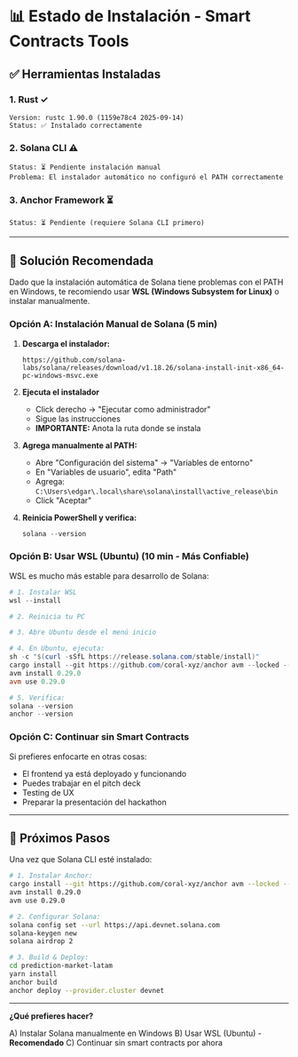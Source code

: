 # 📊 Estado de Instalación - Smart Contracts Tools

## ✅ **Herramientas Instaladas**

### **1. Rust** ✓

```
Version: rustc 1.90.0 (1159e78c4 2025-09-14)
Status: ✅ Instalado correctamente
```

### **2. Solana CLI** ⚠️

```
Status: ⏳ Pendiente instalación manual
Problema: El instalador automático no configuró el PATH correctamente
```

### **3. Anchor Framework** ⏳

```
Status: ⏳ Pendiente (requiere Solana CLI primero)
```

---

## 🔧 **Solución Recomendada**

Dado que la instalación automática de Solana tiene problemas con el PATH en Windows, te recomiendo usar **WSL (Windows Subsystem for Linux)** o instalar manualmente.

### **Opción A: Instalación Manual de Solana** (5 min)

1. **Descarga el instalador:**

   ```
   https://github.com/solana-labs/solana/releases/download/v1.18.26/solana-install-init-x86_64-pc-windows-msvc.exe
   ```

2. **Ejecuta el instalador**

   - Click derecho → "Ejecutar como administrador"
   - Sigue las instrucciones
   - **IMPORTANTE:** Anota la ruta donde se instala

3. **Agrega manualmente al PATH:**

   - Abre "Configuración del sistema" → "Variables de entorno"
   - En "Variables de usuario", edita "Path"
   - Agrega: `C:\Users\edgar\.local\share\solana\install\active_release\bin`
   - Click "Aceptar"

4. **Reinicia PowerShell y verifica:**
   ```powershell
   solana --version
   ```

### **Opción B: Usar WSL (Ubuntu)** (10 min - Más Confiable)

WSL es mucho más estable para desarrollo de Solana:

```powershell
# 1. Instalar WSL
wsl --install

# 2. Reinicia tu PC

# 3. Abre Ubuntu desde el menú inicio

# 4. En Ubuntu, ejecuta:
sh -c "$(curl -sSfL https://release.solana.com/stable/install)"
cargo install --git https://github.com/coral-xyz/anchor avm --locked --force
avm install 0.29.0
avm use 0.29.0

# 5. Verifica:
solana --version
anchor --version
```

### **Opción C: Continuar sin Smart Contracts**

Si prefieres enfocarte en otras cosas:

- El frontend ya está deployado y funcionando
- Puedes trabajar en el pitch deck
- Testing de UX
- Preparar la presentación del hackathon

---

## 📝 **Próximos Pasos**

Una vez que Solana CLI esté instalado:

```bash
# 1. Instalar Anchor:
cargo install --git https://github.com/coral-xyz/anchor avm --locked --force
avm install 0.29.0
avm use 0.29.0

# 2. Configurar Solana:
solana config set --url https://api.devnet.solana.com
solana-keygen new
solana airdrop 2

# 3. Build & Deploy:
cd prediction-market-latam
yarn install
anchor build
anchor deploy --provider.cluster devnet
```

---

**¿Qué prefieres hacer?**

A) Instalar Solana manualmente en Windows
B) Usar WSL (Ubuntu) - **Recomendado**
C) Continuar sin smart contracts por ahora
